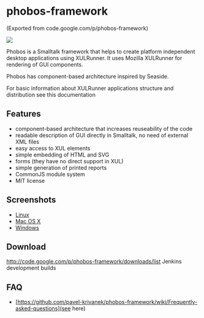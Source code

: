 # phobos-framework

(Exported from code.google.com/p/phobos-framework)

<img src=http://i.imgur.com/9RF2acp.png>

Phobos is a Smalltalk framework that helps to create platform independent desktop applications using XULRunner.
It uses Mozilla XULRunner for rendering of GUI components.

Phobos has component-based architecture inspired by Seaside.

For basic information about XULRunner applications structure and distribution see this documentation

## Features
- component-based architecture that increases reuseability of the code
- readable description of GUI directly in Smalltalk, no need of external XML files
- easy access to XUL elements
- simple embedding of HTML and SVG
- forms (they have no direct support in XUL)
- simple generation of printed reports
- CommonJS module system
- MIT license

## Screenshots
- [Linux](http://imgur.com/a/SBcg9)
- [Mac OS X](http://imgur.com/a/6nhE2)
- [Windows](http://imgur.com/a/HFzuE)

## Download
http://code.google.com/p/phobos-framework/downloads/list
Jenkins development builds

## FAQ
- [https://github.com/pavel-krivanek/phobos-framework/wiki/Frequently-asked-questions](see here)
